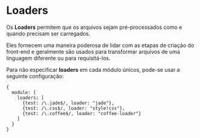 
# Loaders

Os **Loaders** permitem que os arquivos sejam pré-processados ​​como e quando precisam ser carregados.

Eles fornecem uma maneira poderosa de lidar com as etapas de criação do front-end e geralmente são usados para transformar arquivos de uma linguagem diferente ou para requisitá-los.

Para não especificar **loaders** em cada módulo únicos, pode-se usar a seguinte configuração:

```
{ 
  module: { 
    loaders: [
      {test: /\.jade$/, loader: "jade"},
      {test: /\.css$/, loader: "style!css"},
      {test: /\.coffee$/, loader: "coffee-loader"}
    ]
  }
}
```



<!--stackedit_data:
eyJoaXN0b3J5IjpbLTUzOTQyMjc1Ml19
-->